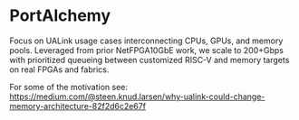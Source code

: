 # PortAlchemy
Focus on UALink usage cases interconnecting CPUs, GPUs, and memory pools.  Leveraged from prior NetFPGA10GbE work, we scale to 200+Gbps with prioritized queueing between customized RISC-V and memory targets on real FPGAs and fabrics.

For some of the motivation see: https://medium.com/@steen.knud.larsen/why-ualink-could-change-memory-architecture-82f2d6c2e67f

